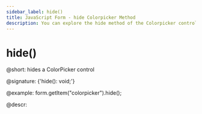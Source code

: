 ```yaml
---
sidebar_label: hide()
title: JavaScript Form - hide Colorpicker Method 
description: You can explore the hide method of the Colorpicker control of Form in the documentation of the DHTMLX JavaScript UI library. Browse developer guides and API reference, try out code examples and live demos, and download a free 30-day evaluation version of DHTMLX Suite.
---
```


# hide()

@short: hides a ColorPicker control

@signature: {'hide(): void;'}

@example:
form.getItem("colorpicker").hide(); 

@descr:
